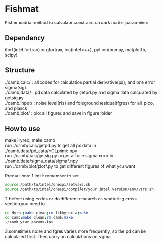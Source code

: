 # Fishmat
Fisher matrix method to calculate constraint on dark matter parameters
## Dependency
ifort(intel fortran) or gfortran, icc(intel c++), python(numpy, matplotlib, scipy)
## Structure
./camb/calc/ : all codes for calculation partial derivative(pd), and one error sigma(sig)  
./camb/data/ : pd data calculated by getpd.py and sigma data calculated by getsig.py  
./camb/input/ : noise level(nls) and foreground residual(fgres) for ali, pico, and planck  
./camb/plot/ : plot all figures and save in figure folder  
## How to use
make Hyrec; make camb  
run ./camb/calc/getpd.py to get all pd data in ./camb/data/pd\_data/\*CLprime.npy  
run ./camb/calc/getsig.py to get all one sigma error in ./camb/data/sigma\_data/sigma\*.npy  
run ./camb/plot/plot\*.py to get different figures of what you want  

Precautions: 1.intel: remember to set
```bash
source /path/to/intel/oneapi/setvars.sh
source /path/to/intel/oneapi/compiler/your intel version/env/vars.sh
```
2.before using codes or do different research on scattering cross section,you need to
```bash
cd Hyrec;make clean;rm libhyrec.a;make
cd camb;make clean;rm camb;make
./camb your params.ini
```
3.sometimes noise and fgres varies more frequently, so the pd can be calculated first. Then carry on calculations on sigma
